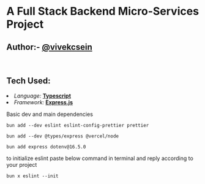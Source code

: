 <h1>
A Full Stack Backend Micro-Services Project
</h1>

<h2>Author:- <a target="_blank" href="https://github.com/vivekcsein">@vivekcsein</a> </h2>

<br>

<h2>Tech Used: </h2>

<li> <i>Language:</i> <b><a target="_blank"href="https://www.typescriptlang.org/">Typescript</a></b></li>
<li> <i>Framework:</i> <b><a target="_blank" href="https://expressjs.com/">Express.js</a></b></li>

<p> Basic dev and main dependencies </p>

<p>

    bun add --dev eslint eslint-config-prettier prettier

</p>

<p>

    bun add --dev @types/express @vercel/node

</p>

<p>

    bun add express dotenv@16.5.0

</p>

<p> to initialize eslint paste below command in terminal and reply according to your project </p>
<p>

    bun x eslint --init

</p>
